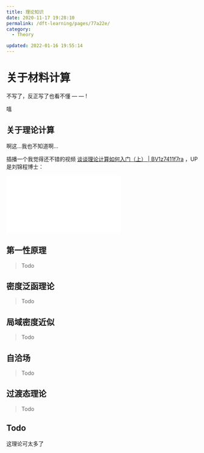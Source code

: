 ```yaml
---
title: 理论知识
date: 2020-11-17 19:28:10
permalink: /dft-learning/pages/77a22e/
category:
  - Theory

updated: 2022-01-16 19:55:14
---
```


# 关于材料计算

不写了，反正写了也看不懂 — — !

嘻

## 关于理论计算

啊这...我也不知道啊...

插播一个我觉得还不错的视频 [谈谈理论计算如何入门（上） | BV1z7411f7ra](https://www.bilibili.com/video/BV1z7411f7ra) ，UP是刘锦程博士：

<div class="btv" id="btv">
    <iframe src="//player.bilibili.com/player.html?aid=96602788&bvid=BV1z7411f7ra&cid=164912463&page=1" scrolling="no" border="0" frameborder="no" framespacing="0" allowfullscreen="true">         </iframe>
</div>

## 第一性原理

> Todo

## 密度泛函理论

> Todo

## 局域密度近似

> Todo

## 自洽场

> Todo

## 过渡态理论

> Todo

## Todo

这理论可太多了
